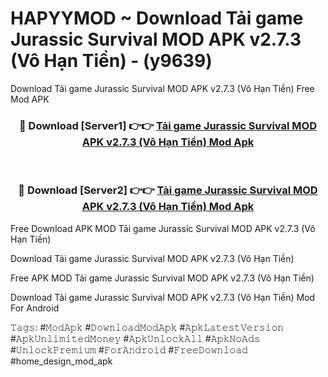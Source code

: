 # HAPYYMOD ~ Download Tải game Jurassic Survival MOD APK v2.7.3 (Vô Hạn Tiền) - (y9639)
Download Tải game Jurassic Survival MOD APK v2.7.3 (Vô Hạn Tiền) Free Mod APK

<div align="center">
<h3>🔴 Download [Server1] 👉👉 <a href="https://apk-comot.site?title=Tải_game_Jurassic_Survival_MOD_APK_v2.7.3_(Vô_Hạn_Tiền)">Tải game Jurassic Survival MOD APK v2.7.3 (Vô Hạn Tiền) Mod Apk</a></h3><br>

<h3>🔴 Download [Server2] 👉👉 <a href="https://apk-comot.site?title=Tải_game_Jurassic_Survival_MOD_APK_v2.7.3_(Vô_Hạn_Tiền)">Tải game Jurassic Survival MOD APK v2.7.3 (Vô Hạn Tiền) Mod Apk</a></h3>
</div>


Free Download APK MOD Tải game Jurassic Survival MOD APK v2.7.3 (Vô Hạn Tiền)

Download Tải game Jurassic Survival MOD APK v2.7.3 (Vô Hạn Tiền) 

Free APK MOD Tải game Jurassic Survival MOD APK v2.7.3 (Vô Hạn Tiền) 

Download Tải game Jurassic Survival MOD APK v2.7.3 (Vô Hạn Tiền) Mod For Android

𝚃𝚊𝚐𝚜: #𝙼𝚘𝚍𝙰𝚙𝚔 #𝙳𝚘𝚠𝚗𝚕𝚘𝚊𝚍𝙼𝚘𝚍𝙰𝚙𝚔 #𝙰𝚙𝚔𝙻𝚊𝚝𝚎𝚜𝚝𝚅𝚎𝚛𝚜𝚒𝚘𝚗 #𝙰𝚙𝚔𝚄𝚗𝚕𝚒𝚖𝚒𝚝𝚎𝚍𝙼𝚘𝚗𝚎𝚢 #𝙰𝚙𝚔𝚄𝚗𝚕𝚘𝚌𝚔𝙰𝚕𝚕 #𝙰𝚙𝚔𝙽𝚘𝙰𝚍𝚜 #𝚄𝚗𝚕𝚘𝚌𝚔𝙿𝚛𝚎𝚖𝚒𝚞𝚖 #𝙵𝚘𝚛𝙰𝚗𝚍𝚛𝚘𝚒𝚍 #𝙵𝚛𝚎𝚎𝙳𝚘𝚠𝚗𝚕𝚘𝚊𝚍 #home_design_mod_apk